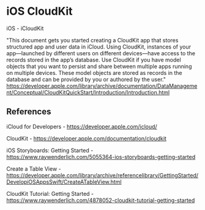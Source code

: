 # iOS CloudKit
iOS - iCloudKit

"This document gets you started creating a CloudKit app that stores structured app and user data in iCloud. Using CloudKit, instances of your app—launched by different users on different devices—have access to the records stored in the app’s database. Use CloudKit if you have model objects that you want to persist and share between multiple apps running on multiple devices. These model objects are stored as records in the database and can be provided by you or authored by the user." https://developer.apple.com/library/archive/documentation/DataManagement/Conceptual/CloudKitQuickStart/Introduction/Introduction.html

## References

iCloud for Developers - https://developer.apple.com/icloud/

CloudKit - https://developer.apple.com/documentation/cloudkit

iOS Storyboards: Getting Started - https://www.raywenderlich.com/5055364-ios-storyboards-getting-started

Create a Table View - https://developer.apple.com/library/archive/referencelibrary/GettingStarted/DevelopiOSAppsSwift/CreateATableView.html

CloudKit Tutorial: Getting Started - https://www.raywenderlich.com/4878052-cloudkit-tutorial-getting-started